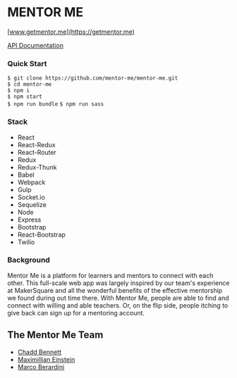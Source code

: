 # **MENTOR ME**

[www.getmentor.me](https://getmentor.me)

[API Documentation](https://dl.dropboxusercontent.com/u/106304615/MentorMeDocumentation.pdf)

### Quick Start
`$ git clone https://github.com/mentor-me/mentor-me.git`  
`$ cd mentor-me`  
`$ npm i`  
`$ npm start`  
`$ npm run bundle`
`$ npm run sass`

### Stack
+ React
+ React-Redux
+ React-Router
+ Redux
+ Redux-Thunk
+ Babel
+ Webpack
+ Gulp
+ Socket.io
+ Sequelize
+ Node
+ Express
+ Bootstrap
+ React-Bootstrap
+ Twilio

### Background

Mentor Me is a platform for learners and mentors to connect with each other. This full-scale web app was largely inspired by our team's experience at MakerSquare and all the wonderful benefits of the effective mentorship we found during out time there. With Mentor Me, people are able to find and connect with willing and able teachers. Or, on the flip side, people itching to give back can sign up for a mentoring account.

## The Mentor Me Team
* [Chadd Bennett](https://github.com/chaddbennett)
* [Maximillian Einstein](https://github.com/meinstein)
* [Marco Berardini](https://github.com/mb0606)
